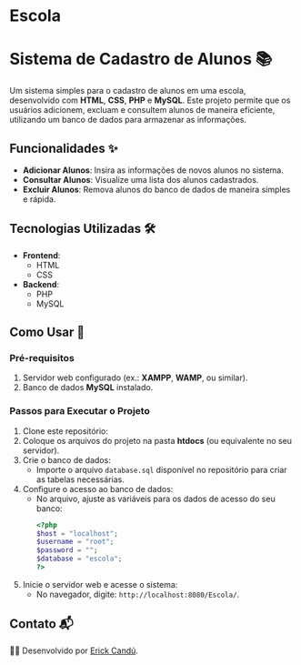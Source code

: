 # Escola

# **Sistema de Cadastro de Alunos** 📚  

Um sistema simples para o cadastro de alunos em uma escola, desenvolvido com **HTML**, **CSS**, **PHP** e **MySQL**. Este projeto permite que os usuários adicionem, excluam e consultem alunos de maneira eficiente, utilizando um banco de dados para armazenar as informações.  

## **Funcionalidades** ✨  
- **Adicionar Alunos**: Insira as informações de novos alunos no sistema.  
- **Consultar Alunos**: Visualize uma lista dos alunos cadastrados.  
- **Excluir Alunos**: Remova alunos do banco de dados de maneira simples e rápida.  

## **Tecnologias Utilizadas** 🛠️  
- **Frontend**:  
  - HTML  
  - CSS  
- **Backend**:  
  - PHP  
  - MySQL  

## **Como Usar** 🚀  
### **Pré-requisitos**  
1. Servidor web configurado (ex.: **XAMPP**, **WAMP**, ou similar).  
2. Banco de dados **MySQL** instalado.  

### **Passos para Executar o Projeto**  
1. Clone este repositório: 
2. Coloque os arquivos do projeto na pasta **htdocs** (ou equivalente no seu servidor).  
3. Crie o banco de dados:  
   - Importe o arquivo `database.sql` disponível no repositório para criar as tabelas necessárias.  
4. Configure o acesso ao banco de dados:  
   - No arquivo, ajuste as variáveis para os dados de acesso do seu banco:  
     ```php  
     <?php  
     $host = "localhost";  
     $username = "root";  
     $password = "";  
     $database = "escola";  
     ?>  
     ```  
5. Inicie o servidor web e acesse o sistema:  
   - No navegador, digite: `http://localhost:8080/Escola/`.  


## **Contato** 📬  
👨‍💻 Desenvolvido por [Erick Candú](https://github.com/seu-usuario).  

